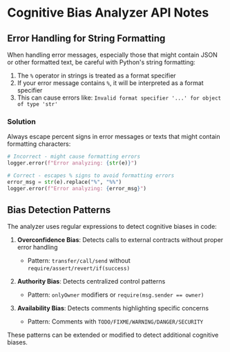 # Cognitive Bias Analyzer API Notes

## Error Handling for String Formatting

When handling error messages, especially those that might contain JSON or other formatted text, be careful with Python's string formatting:

1. The `%` operator in strings is treated as a format specifier
2. If your error message contains `%`, it will be interpreted as a format specifier
3. This can cause errors like: `Invalid format specifier '...' for object of type 'str'`

### Solution

Always escape percent signs in error messages or texts that might contain formatting characters:

```python
# Incorrect - might cause formatting errors
logger.error(f"Error analyzing: {str(e)}")

# Correct - escapes % signs to avoid formatting errors
error_msg = str(e).replace("%", "%%")
logger.error(f"Error analyzing: {error_msg}")
```

## Bias Detection Patterns

The analyzer uses regular expressions to detect cognitive biases in code:

1. **Overconfidence Bias**: Detects calls to external contracts without proper error handling
   - Pattern: `transfer/call/send` without `require/assert/revert/if(success)`

2. **Authority Bias**: Detects centralized control patterns
   - Pattern: `onlyOwner` modifiers or `require(msg.sender == owner)`

3. **Availability Bias**: Detects comments highlighting specific concerns
   - Pattern: Comments with `TODO/FIXME/WARNING/DANGER/SECURITY`

These patterns can be extended or modified to detect additional cognitive biases.
